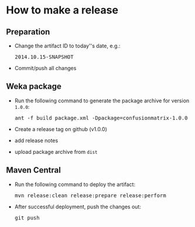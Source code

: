How to make a release
=====================

Preparation
-----------

* Change the artifact ID to today''s date, e.g.:

  <pre>
  2014.10.15-SNAPSHOT
  </pre>

* Commit/push all changes


Weka package
------------

* Run the following command to generate the package archive for version `1.0.0`:

  <pre>
  ant -f build_package.xml -Dpackage=confusionmatrix-1.0.0 clean make_package
  </pre>

* Create a release tag on github (v1.0.0)
* add release notes
* upload package archive from `dist`


Maven Central
-------------

* Run the following command to deploy the artifact:

  <pre>
  mvn release:clean release:prepare release:perform
  </pre>

* After successful deployment, push the changes out:

  <pre>
  git push
  </pre>

